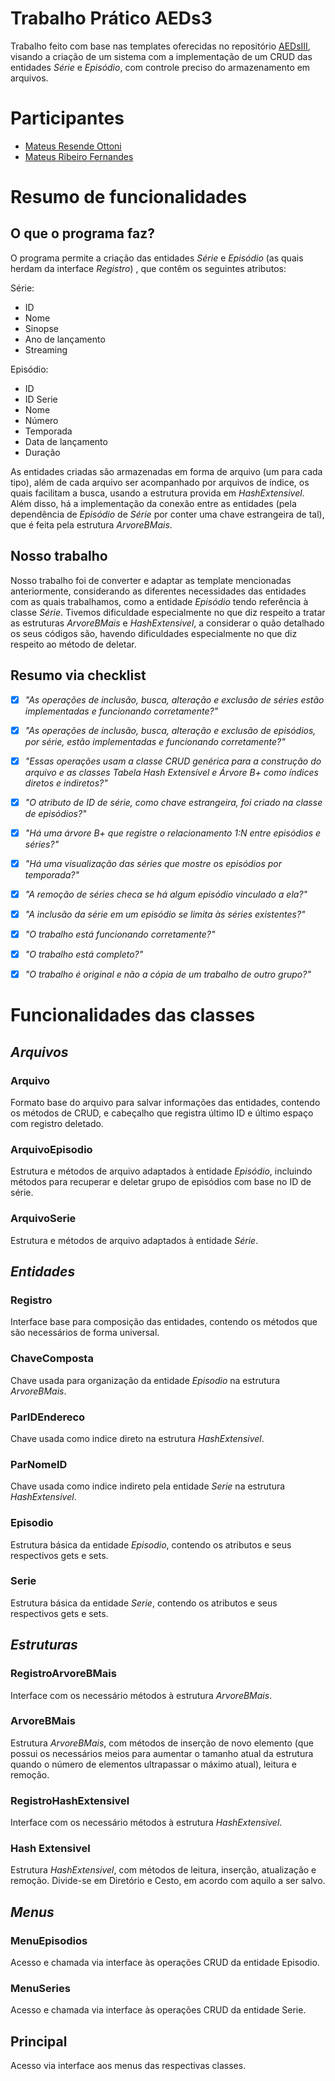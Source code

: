 # Trabalho Prático AEDs3
Trabalho feito com base nas templates oferecidas no repositório [AEDsIII](https://github.com/kutova/AEDsIII), visando a criação de um sistema com a implementação de um CRUD das entidades *Série* e *Episódio*, com controle preciso do armazenamento em arquivos.

# Participantes
- [Mateus Resende Ottoni](https://github.com/Mateus-Resende-Ottoni)
- [Mateus Ribeiro Fernandes](https://github.com/L0L0VIS)


# Resumo de funcionalidades

## O que o programa faz?
O programa permite a criação das entidades *Série* e *Episódio* (as quais herdam da interface *Registro*) , que contêm os seguintes atributos:

Série:
- ID
- Nome
- Sinopse
- Ano de lançamento
- Streaming

Episódio:
- ID
- ID Serie
- Nome
- Número
- Temporada
- Data de lançamento
- Duração

As entidades criadas são armazenadas em forma de arquivo (um para cada tipo), além de cada arquivo ser acompanhado por arquivos de índice, os quais facilitam a busca, usando a estrutura provida em *HashExtensivel*. Além disso, há a implementação da conexão entre as entidades (pela dependência de *Episódio* de *Série* por conter uma chave estrangeira de tal), que é feita pela estrutura *ArvoreBMais*.

## Nosso trabalho
Nosso trabalho foi de converter e adaptar as template mencionadas anteriormente, considerando as diferentes necessidades das entidades com as quais trabalhamos, como a entidade *Episódio* tendo referência à classe *Série*. Tivemos dificuldade especialmente no que diz respeito a tratar as estruturas *ArvoreBMais* e *HashExtensivel*, a considerar o quão detalhado os seus códigos são, havendo dificuldades especialmente no que diz respeito ao método de deletar.

## Resumo via checklist
- [X] *"As operações de inclusão, busca, alteração e exclusão de séries estão implementadas e funcionando corretamente?"*
- [X] *"As operações de inclusão, busca, alteração e exclusão de episódios, por série, estão implementadas e funcionando corretamente?"*
- [X] *"Essas operações usam a classe CRUD genérica para a construção do arquivo e as classes Tabela Hash Extensível e Árvore B+ como índices diretos e indiretos?"*
- [X] *"O atributo de ID de série, como chave estrangeira, foi criado na classe de episódios?"*
- [X] *"Há uma árvore B+ que registre o relacionamento 1:N entre episódios e séries?"*
- [X] *"Há uma visualização das séries que mostre os episódios por temporada?"*
- [X] *"A remoção de séries checa se há algum episódio vinculado a ela?"*
- [X] *"A inclusão da série em um episódio se limita às séries existentes?"*
- [X] *"O trabalho está funcionando corretamente?"*
- [X] *"O trabalho está completo?"*
- [X] *"O trabalho é original e não a cópia de um trabalho de outro grupo?"*


# Funcionalidades das classes
## *Arquivos*

### Arquivo
Formato base do arquivo para salvar informações das entidades, contendo os métodos de CRUD, e cabeçalho que registra último ID e último espaço com registro deletado.

### ArquivoEpisodio
Estrutura e métodos de arquivo adaptados à entidade *Episódio*, incluindo métodos para recuperar e deletar grupo de episódios com base no ID de série.
### ArquivoSerie
Estrutura e métodos de arquivo adaptados à entidade *Série*.

## *Entidades*

### Registro
Interface base para composição das entidades, contendo os métodos que são necessários de forma universal.

### ChaveComposta
Chave usada para organização da entidade *Episodio* na estrutura *ArvoreBMais*.
### ParIDEndereco
Chave usada como indice direto na estrutura *HashExtensivel*.
### ParNomeID
Chave usada como indice indireto pela entidade *Serie* na estrutura *HashExtensivel*.

### Episodio
Estrutura básica da entidade *Episodio*, contendo os atributos e seus respectivos gets e sets.
### Serie
Estrutura básica da entidade *Serie*, contendo os atributos e seus respectivos gets e sets.

## *Estruturas*

### RegistroArvoreBMais
Interface com os necessário métodos à estrutura *ArvoreBMais*.
### ArvoreBMais
Estrutura *ArvoreBMais*, com métodos de inserção de novo elemento (que possui os necessários meios para aumentar o tamanho atual da estrutura quando o número de elementos ultrapassar o máximo atual), leitura e remoção.

### RegistroHashExtensivel
Interface com os necessário métodos à estrutura *HashExtensivel*.
### Hash Extensivel
Estrutura *HashExtensivel*, com métodos de leitura, inserção, atualização e remoção. Divide-se em Diretório e Cesto, em acordo com aquilo a ser salvo.

## *Menus*

### MenuEpisodios
Acesso e chamada via interface às operações CRUD da entidade Episodio.
### MenuSeries
Acesso e chamada via interface às operações CRUD da entidade Serie.

## Principal
Acesso via interface aos menus das respectivas classes.
